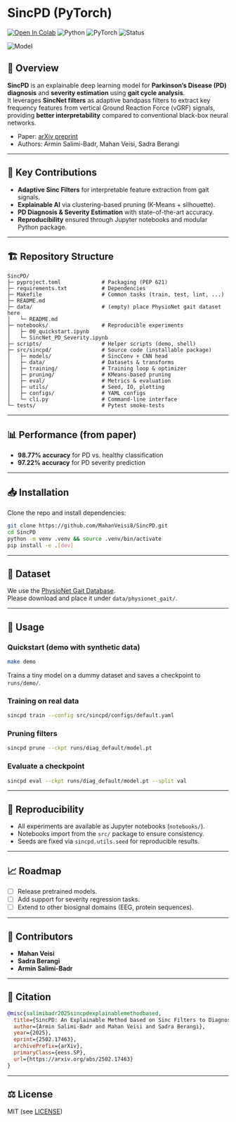 # SincPD (PyTorch)

[![Open In Colab](https://colab.research.google.com/assets/colab-badge.svg)](https://colab.research.google.com/drive/1V6HkhIrxScbJlf4KdTDLV_V4evYaQ8UN?usp=sharing)
![Python](https://img.shields.io/badge/Python-3.10-blue)
![PyTorch](https://img.shields.io/badge/PyTorch-%23EE4C2C.svg?style=for-the-badge&logo=PyTorch&logoColor=white)
![Status](https://img.shields.io/badge/status-active-green)

![Model](asset/Main_model_plot-1.png)

## 🔎 Overview
**SincPD** is an explainable deep learning model for **Parkinson’s Disease (PD) diagnosis** and **severity estimation** using **gait cycle analysis**.  
It leverages **SincNet filters** as adaptive bandpass filters to extract key frequency features from vertical Ground Reaction Force (vGRF) signals, providing **better interpretability** compared to conventional black-box neural networks.

- Paper: [arXiv preprint](https://arxiv.org/abs/2502.17463)
- Authors: Armin Salimi-Badr, Mahan Veisi, Sadra Berangi

---

## 🧩 Key Contributions
- **Adaptive Sinc Filters** for interpretable feature extraction from gait signals.  
- **Explainable AI** via clustering-based pruning (K-Means + silhouette).  
- **PD Diagnosis & Severity Estimation** with state-of-the-art accuracy.  
- **Reproducibility** ensured through Jupyter notebooks and modular Python package.  

---

## 🏗 Repository Structure
```text
SincPD/
├─ pyproject.toml             # Packaging (PEP 621)
├─ requirements.txt           # Dependencies
├─ Makefile                   # Common tasks (train, test, lint, ...)
├─ README.md
├─ data/                      # (empty) place PhysioNet gait dataset here
│   └─ README.md
├─ notebooks/                 # Reproducible experiments
│   ├─ 00_quickstart.ipynb
│   └─ SincNet_PD_Severity.ipynb
├─ scripts/                   # Helper scripts (demo, shell)
├─ src/sincpd/                # Source code (installable package)
│   ├─ models/                # SincConv + CNN head
│   ├─ data/                  # Datasets & transforms
│   ├─ training/              # Training loop & optimizer
│   ├─ pruning/               # KMeans-based pruning
│   ├─ eval/                  # Metrics & evaluation
│   ├─ utils/                 # Seed, IO, plotting
│   ├─ configs/               # YAML configs
│   └─ cli.py                 # Command-line interface
└─ tests/                     # Pytest smoke-tests
```

---

## 📊 Performance (from paper)
- **98.77% accuracy** for PD vs. healthy classification  
- **97.22% accuracy** for PD severity prediction

---

## 📥 Installation
Clone the repo and install dependencies:
```bash
git clone https://github.com/MahanVeisi8/SincPD.git
cd SincPD
python -m venv .venv && source .venv/bin/activate
pip install -e .[dev]
```

---

## 📂 Dataset
We use the [PhysioNet Gait Database](https://physionet.org/content/gaitpdb/1.0.0/).  
Please download and place it under `data/physionet_gait/`.

---

## 🚀 Usage

### Quickstart (demo with synthetic data)
```bash
make demo
```
Trains a tiny model on a dummy dataset and saves a checkpoint to `runs/demo/`.

### Training on real data
```bash
sincpd train --config src/sincpd/configs/default.yaml
```

### Pruning filters
```bash
sincpd prune --ckpt runs/diag_default/model.pt
```

### Evaluate a checkpoint
```bash
sincpd eval --ckpt runs/diag_default/model.pt --split val
```

---

## 📓 Reproducibility
- All experiments are available as Jupyter notebooks (`notebooks/`).  
- Notebooks import from the `src/` package to ensure consistency.  
- Seeds are fixed via `sincpd.utils.seed` for reproducible results.  

---

## 📈 Roadmap
- [ ] Release pretrained models.  
- [ ] Add support for severity regression tasks.  
- [ ] Extend to other biosignal domains (EEG, protein sequences).  

---

## 👥 Contributors
- **Mahan Veisi**
- **Sadra Berangi**
- **Armin Salimi-Badr**

---

## 📜 Citation
```bibtex
@misc{salimibadr2025sincpdexplainablemethodbased,
  title={SincPD: An Explainable Method based on Sinc Filters to Diagnose Parkinson's Disease Severity by Gait Cycle Analysis}, 
  author={Armin Salimi-Badr and Mahan Veisi and Sadra Berangi},
  year={2025},
  eprint={2502.17463},
  archivePrefix={arXiv},
  primaryClass={eess.SP},
  url={https://arxiv.org/abs/2502.17463}
}
```

---

## ⚖️ License
MIT (see [LICENSE](./LICENSE))
